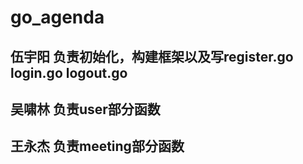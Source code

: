 # go_agenda
## 伍宇阳 负责初始化，构建框架以及写register.go login.go logout.go
## 吴啸林 负责user部分函数
## 王永杰 负责meeting部分函数
